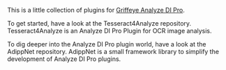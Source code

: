 This is a little collection of plugins for [Griffeye Analyze DI Pro](https://www.griffeye.com/analyze-di/). 

To get started, have a look at the Tesseract4Analyze repository. Tesseract4Analyze is an Analyze DI Pro Plugin for OCR image analysis.

To dig deeper into the Analyze DI Pro plugin world, have a look at the AdippNet repository. AdippNet is a small framework library to simplify the development of Analyze DI Pro plugins.

